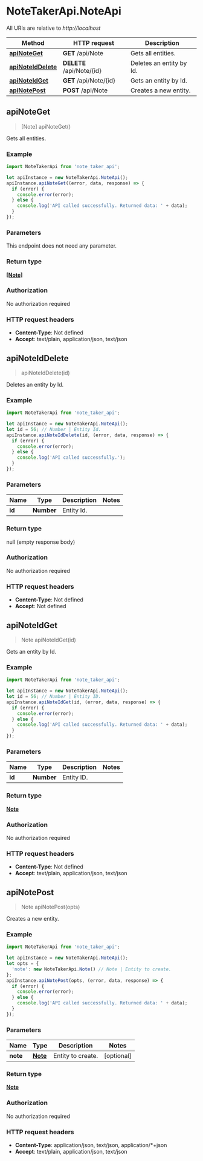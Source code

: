 # NoteTakerApi.NoteApi

All URIs are relative to *http://localhost*

Method | HTTP request | Description
------------- | ------------- | -------------
[**apiNoteGet**](NoteApi.md#apiNoteGet) | **GET** /api/Note | Gets all entities.
[**apiNoteIdDelete**](NoteApi.md#apiNoteIdDelete) | **DELETE** /api/Note/{id} | Deletes an entity by Id.
[**apiNoteIdGet**](NoteApi.md#apiNoteIdGet) | **GET** /api/Note/{id} | Gets an entity by Id.
[**apiNotePost**](NoteApi.md#apiNotePost) | **POST** /api/Note | Creates a new entity.



## apiNoteGet

> [Note] apiNoteGet()

Gets all entities.

### Example

```javascript
import NoteTakerApi from 'note_taker_api';

let apiInstance = new NoteTakerApi.NoteApi();
apiInstance.apiNoteGet((error, data, response) => {
  if (error) {
    console.error(error);
  } else {
    console.log('API called successfully. Returned data: ' + data);
  }
});
```

### Parameters

This endpoint does not need any parameter.

### Return type

[**[Note]**](Note.md)

### Authorization

No authorization required

### HTTP request headers

- **Content-Type**: Not defined
- **Accept**: text/plain, application/json, text/json


## apiNoteIdDelete

> apiNoteIdDelete(id)

Deletes an entity by Id.

### Example

```javascript
import NoteTakerApi from 'note_taker_api';

let apiInstance = new NoteTakerApi.NoteApi();
let id = 56; // Number | Entity Id.
apiInstance.apiNoteIdDelete(id, (error, data, response) => {
  if (error) {
    console.error(error);
  } else {
    console.log('API called successfully.');
  }
});
```

### Parameters


Name | Type | Description  | Notes
------------- | ------------- | ------------- | -------------
 **id** | **Number**| Entity Id. | 

### Return type

null (empty response body)

### Authorization

No authorization required

### HTTP request headers

- **Content-Type**: Not defined
- **Accept**: Not defined


## apiNoteIdGet

> Note apiNoteIdGet(id)

Gets an entity by Id.

### Example

```javascript
import NoteTakerApi from 'note_taker_api';

let apiInstance = new NoteTakerApi.NoteApi();
let id = 56; // Number | Entity ID.
apiInstance.apiNoteIdGet(id, (error, data, response) => {
  if (error) {
    console.error(error);
  } else {
    console.log('API called successfully. Returned data: ' + data);
  }
});
```

### Parameters


Name | Type | Description  | Notes
------------- | ------------- | ------------- | -------------
 **id** | **Number**| Entity ID. | 

### Return type

[**Note**](Note.md)

### Authorization

No authorization required

### HTTP request headers

- **Content-Type**: Not defined
- **Accept**: text/plain, application/json, text/json


## apiNotePost

> Note apiNotePost(opts)

Creates a new entity.

### Example

```javascript
import NoteTakerApi from 'note_taker_api';

let apiInstance = new NoteTakerApi.NoteApi();
let opts = {
  'note': new NoteTakerApi.Note() // Note | Entity to create.
};
apiInstance.apiNotePost(opts, (error, data, response) => {
  if (error) {
    console.error(error);
  } else {
    console.log('API called successfully. Returned data: ' + data);
  }
});
```

### Parameters


Name | Type | Description  | Notes
------------- | ------------- | ------------- | -------------
 **note** | [**Note**](Note.md)| Entity to create. | [optional] 

### Return type

[**Note**](Note.md)

### Authorization

No authorization required

### HTTP request headers

- **Content-Type**: application/json, text/json, application/*+json
- **Accept**: text/plain, application/json, text/json

